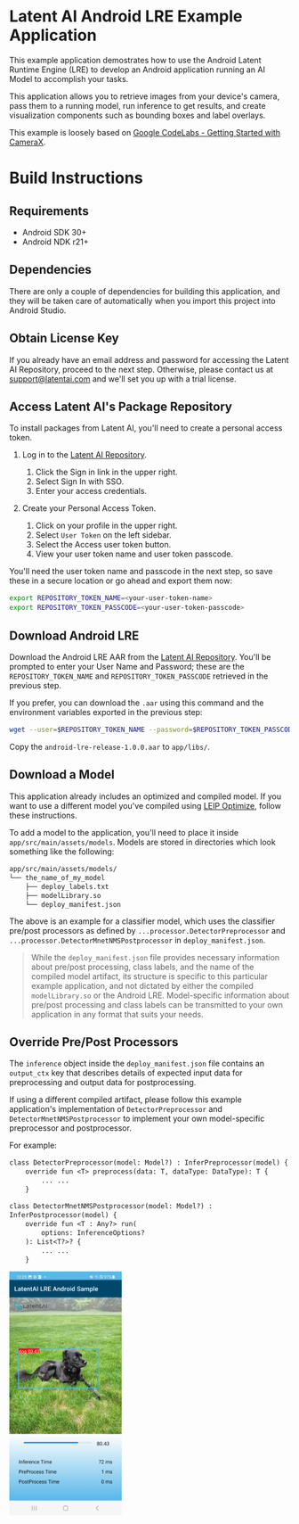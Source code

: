 
# Latent AI Android LRE Example Application

This example application demostrates how to use the Android Latent Runtime Engine (LRE) to develop an Android application running an AI Model to accomplish your tasks.

This application allows you to retrieve images from your device's camera, pass them to a running model, run inference to get results, and create visualization components such as bounding boxes and label overlays.

This example is loosely based on [Google CodeLabs - Getting Started with CameraX](https://codelabs.developers.google.com/codelabs/camerax-getting-started).

# Build Instructions
## Requirements
- Android SDK 30+
- Android NDK r21+

## Dependencies
There are only a couple of dependencies for building this application, and they will be taken care
of automatically when you import this project into Android Studio.

## Obtain License Key
If you already have an email address and password for accessing the Latent AI Repository, proceed to the next step. Otherwise, please contact us at [support@latentai.com](mailto:support@latentai.com) and we'll set you up with a trial license.

## Access Latent AI's Package Repository
To install packages from Latent AI, you'll need to create a personal access token. 

1. Log in to the [Latent AI Repository](repository.latentai.com).
   1. Click the Sign in link in the upper right.
   2. Select Sign In with SSO.
   3. Enter your access credentials.

2. Create your Personal Access Token.
   1. Click on your profile in the upper right.
   2. Select `User Token` on the left sidebar.
   3. Select the Access user token button.
   4. View your user token name and user token passcode.
   
You'll need the user token name and passcode in the next step, so save these in a secure location or go ahead and export them now:

```bash
export REPOSITORY_TOKEN_NAME=<your-user-token-name>
export REPOSITORY_TOKEN_PASSCODE=<your-user-token-passcode>
```

## Download Android LRE
Download the Android LRE AAR from the [Latent AI Repository](https://repository.latentai.com/repository/files/android/1.0.0/android-lre-release-1.0.0.aar). You'll be prompted to enter your User Name and Password; these are the `REPOSITORY_TOKEN_NAME` and `REPOSITORY_TOKEN_PASSCODE` retrieved in the previous step.

If you prefer, you can download the `.aar` using this command and the environment variables exported in the previous step:

```bash
wget --user=$REPOSITORY_TOKEN_NAME --password=$REPOSITORY_TOKEN_PASSCODE https://repository.latentai.com/repository/files/android/1.0.0/android-lre-release-1.0.0.aar
```

Copy the `android-lre-release-1.0.0.aar` to `app/libs/`.

## Download a Model
This application already includes an optimized and compiled model. If you want to use a different model you've compiled using [LEIP Optimize](https://docs.latentai.io/leip/optimize/latest/), follow these instructions. 

To add a model to the application, you'll need to place it inside `app/src/main/assets/models`. 
Models are stored in directories which look something like the following:

```
app/src/main/assets/models/
└── the_name_of_my_model
    ├── deploy_labels.txt
    ├── modelLibrary.so
    └── deploy_manifest.json

```
The above is an example for a classifier model, which uses the classifier pre/post processors as
defined by `...processor.DetectorPreprocessor` and `...processor.DetectorMnetNMSPostprocessor` in `deploy_manifest.json`.

> While the `deploy_manifest.json` file provides necessary information about pre/post processing, class labels, and the name of the compiled model artifact, its structure is specific to this particular example application, and not dictated by either the compiled `modelLibrary.so` or the Android LRE. Model-specific information about pre/post processing and class labels can be transmitted to your own application in any format that suits your needs.

## Override Pre/Post Processors
The `inference` object inside the `deploy_manifest.json` file contains an `output_ctx` key that describes details of expected input data for preprocessing and output data for postprocessing.

If using a different compiled artifact, please follow this example application's implementation of `DetectorPreprocessor` and `DetectorMnetNMSPostprocessor` to implement your own model-specific preprocessor and postprocessor.

For example:
```
class DetectorPreprocessor(model: Model?) : InferPreprocessor(model) {
    override fun <T> preprocess(data: T, dataType: DataType): T {
        ... ...
    }
```
```
class DetectorMnetNMSPostprocessor(model: Model?) : InferPostprocessor(model) {
    override fun <T : Any?> run(
        options: InferenceOptions?
    ): List<T?>? {
        ... ...
    }
```

<img width=40% src="images/screenshot1.jpg" alt="App Screenshot" />